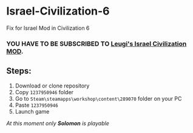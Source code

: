 # Israel-Civilization-6
Fix for Israel Mod in Civilization 6
### YOU HAVE TO BE SUBSCRIBED TO [Leugi's Israel Civilization MOD](https://steamcommunity.com/sharedfiles/filedetails/?id=1237950946).


## Steps: ##
1. Download or clone repository
3. Copy ```1237950946``` folder
4. Go to ```Steam\steamapps\workshop\content\289070``` folder on your PC
5. Paste ```1237950946```
6. Launch game

*At this moment only **Solomon** is playable*
